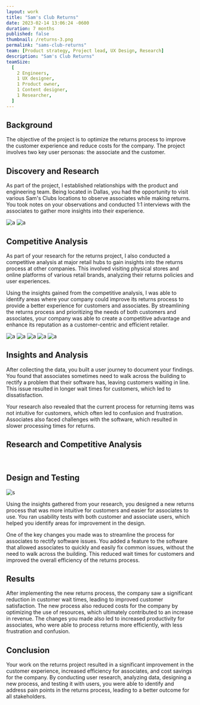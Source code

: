 ```yaml
---
layout: work
title: "Sam's Club Returns"
date: 2023-02-14 13:06:24 -0600
duration: 7 months
published: false
thumbnail: /returns-3.png
permalink: "sams-club-returns"
team: [Product strategy, Project lead, UX Design, Research]
description: "Sam's Club Returns"
teamSize:
  [
    2 Engineers,
    1 UX designer,
    1 Product owner,
    1 Content designer,
    1 Researcher,
  ]
---
```


## Background

The objective of the project is to optimize the returns process to improve the customer experience and reduce costs for the company. The project involves two key user personas: the associate and the customer.

## Discovery and Research

As part of the project, I established relationships with the product and engineering team. Being located in Dallas, you had the opportunity to visit various Sam's Clubs locations to observe associates while making returns. You took notes on your observations and conducted 1:1 interviews with the associates to gather more insights into their experience.

![a](./../../portfolio/portfolio/sams-club-returns/returns-7.png)
![a](./../../portfolio/portfolio/sams-club-returns/returns-8.png)

## Competitive Analysis

As part of your research for the returns project, I also conducted a competitive analysis at major retail hubs to gain insights into the returns process at other companies. This involved visiting physical stores and online platforms of various retail brands, analyzing their returns policies and user experiences.

Using the insights gained from the competitive analysis, I was able to identify areas where your company could improve its returns process to provide a better experience for customers and associates. By streamlining the returns process and prioritizing the needs of both customers and associates, your company was able to create a competitive advantage and enhance its reputation as a customer-centric and efficient retailer.

![a](./../../portfolio/portfolio/sams-club-returns/returns-2.png)
![a](./../../portfolio/portfolio/sams-club-returns/returns-3.png)
![a](./../../portfolio/portfolio/sams-club-returns/returns-4.png)
![a](./../../portfolio/portfolio/sams-club-returns/returns-5.png)
![a](./../../portfolio/portfolio/sams-club-returns/returns-6.png)

<div class="grid-6">
  <h2>Insights and Analysis</h2>
  <div>
    <p>After collecting the data, you built a user journey to document your findings. You found that associates sometimes need to walk across the building to rectify a problem that their software has, leaving customers waiting in line. This issue resulted in longer wait times for customers, which led to dissatisfaction.</p>
    <p>Your research also revealed that the current process for returning items was not intuitive for customers, which often led to confusion and frustration. Associates also faced challenges with the software, which resulted in slower processing times for returns.</p>
  </div>
</div>

## Research and Competitive Analysis

<div class="grid-6">
  <img src="./portfolio/portfolio/sams-club-returns/returns-10.png" alt="" srcset="">
  <img src="./portfolio/portfolio/sams-club-returns/returns-11.png" alt="" srcset="">
  <img src="./portfolio/portfolio/sams-club-returns/returns-12.png" alt="" srcset="">
  <img src="./portfolio/portfolio/sams-club-returns/returns-13.png" alt="" srcset="">
  <img src="./portfolio/portfolio/sams-club-returns/returns-14.png" alt="" srcset="">
  <img src="./portfolio/portfolio/sams-club-returns/returns-15.png" alt="" srcset="">
  <img src="./portfolio/portfolio/sams-club-returns/returns-16.png" alt="" srcset="">
  <img src="./portfolio/portfolio/sams-club-returns/returns-17.png" alt="" srcset="">
  <img src="./portfolio/portfolio/sams-club-returns/returns-18.png" alt="" srcset="">
  <img src="./portfolio/portfolio/sams-club-returns/returns-19.png" alt="" srcset="">
  <img src="./portfolio/portfolio/sams-club-returns/returns-20.png" alt="" srcset="">
  <img src="./portfolio/portfolio/sams-club-returns/returns-21.png" alt="" srcset="">
  <img src="./portfolio/portfolio/sams-club-returns/returns-22.png" alt="" srcset="">
  <img src="./portfolio/portfolio/sams-club-returns/returns-23.png" alt="" srcset="">
  <img src="./portfolio/portfolio/sams-club-returns/returns-24.png" alt="" srcset="">
  <img src="./portfolio/portfolio/sams-club-returns/returns-25.png" alt="" srcset="">
  <img src="./portfolio/portfolio/sams-club-returns/returns-26.png" alt="" srcset="">
  <img src="./portfolio/portfolio/sams-club-returns/returns-27.png" alt="" srcset="">
  <img src="./portfolio/portfolio/sams-club-returns/returns-28.png" alt="" srcset="">
  <img src="./portfolio/portfolio/sams-club-returns/returns-29.png" alt="" srcset="">
  <img src="./portfolio/portfolio/sams-club-returns/returns-30.png" alt="" srcset="">
  <img src="./portfolio/portfolio/sams-club-returns/returns-31.png" alt="" srcset="">
  <img src="./portfolio/portfolio/sams-club-returns/returns-32.png" alt="" srcset="">
  <img src="./portfolio/portfolio/sams-club-returns/returns-33.png" alt="" srcset="">
  <img src="./portfolio/portfolio/sams-club-returns/returns-34.png" alt="" srcset="">
  <img src="./portfolio/portfolio/sams-club-returns/returns-35.png" alt="" srcset="">
  <img src="./portfolio/portfolio/sams-club-returns/returns-36.png" alt="" srcset="">
</div>

## Design and Testing

![s](./../../portfolio/portfolio/sams-club-returns/returns-1.png)

Using the insights gathered from your research, you designed a new returns process that was more intuitive for customers and easier for associates to use. You ran usability tests with both customer and associate users, which helped you identify areas for improvement in the design.

One of the key changes you made was to streamline the process for associates to rectify software issues. You added a feature to the software that allowed associates to quickly and easily fix common issues, without the need to walk across the building. This reduced wait times for customers and improved the overall efficiency of the returns process.

## Results

After implementing the new returns process, the company saw a significant reduction in customer wait times, leading to improved customer satisfaction. The new process also reduced costs for the company by optimizing the use of resources, which ultimately contributed to an increase in revenue. The changes you made also led to increased productivity for associates, who were able to process returns more efficiently, with less frustration and confusion.

## Conclusion

Your work on the returns project resulted in a significant improvement in the customer experience, increased efficiency for associates, and cost savings for the company. By conducting user research, analyzing data, designing a new process, and testing it with users, you were able to identify and address pain points in the returns process, leading to a better outcome for all stakeholders.
